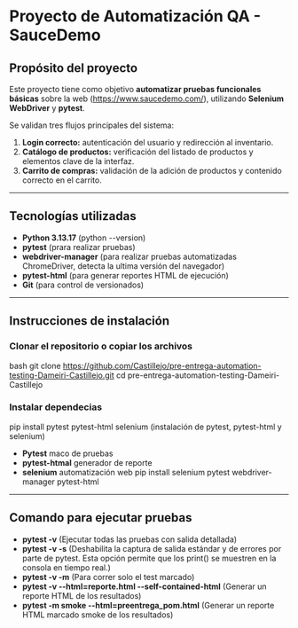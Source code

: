 # Proyecto de Automatización QA - SauceDemo

## Propósito del proyecto

Este proyecto tiene como objetivo **automatizar pruebas funcionales básicas** sobre la web (https://www.saucedemo.com/), utilizando **Selenium WebDriver** y **pytest**.

Se validan tres flujos principales del sistema:

1. **Login correcto:** autenticación del usuario y redirección al inventario.  
2. **Catálogo de productos:** verificación del listado de productos y elementos clave de la interfaz.  
3. **Carrito de compras:** validación de la adición de productos y contenido correcto en el carrito.

---

## Tecnologías utilizadas

- **Python 3.13.17** (python --version)
- **pytest** (prara realizar pruebas)
- **webdriver-manager** (para realizar pruebas automatizadas ChromeDriver, detecta la ultima versión del navegador)
- **pytest-html** (para generar reportes HTML de ejecución)
- **Git** (para control de versionados)

---

## Instrucciones de instalación

### Clonar el repositorio o copiar los archivos

bash
git clone https://github.com/Castillejo/pre-entrega-automation-testing-Dameiri-Castillejo.git
cd pre-entrega-automation-testing-Dameiri-Castillejo

### Instalar dependecias 
pip install pytest pytest-html selenium (instalación de pytest, pytest-html y selenium)
- **Pytest** maco de pruebas
- **pytest-htmal** generador de reporte
- **selenium** automatización web
pip install selenium pytest webdriver-manager pytest-html

---

## Comando para ejecutar pruebas 
- **pytest -v** (Ejecutar todas las pruebas con salida detallada)
- **pytest -v -s** (Deshabilita la captura de salida estándar y de errores por parte de pytest. Esta opción permite que los print() se muestren en la consola en tiempo real.)
- **pytest -v -m** (Para correr solo el test marcado)
- **pytest -v --html=reporte.html --self-contained-html** (Generar un reporte HTML de los resultados)
- **pytest -m smoke --html=preentrega_pom.html** (Generar un reporte HTML marcado smoke de los resultados)



